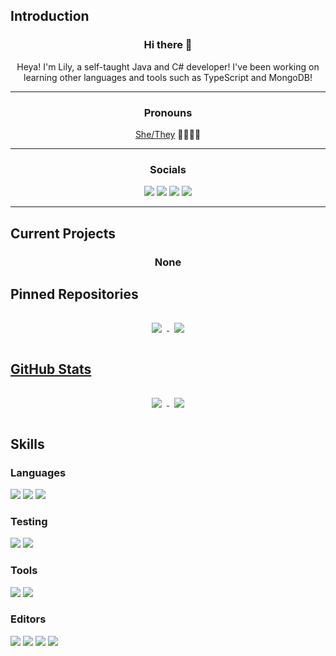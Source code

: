 <!--<img src="./assets/banner.png" alt="Banner"><br>-->

## Introduction
<h3 align="center">Hi there 👋</h3>
<p align="center">Heya! I'm Lily, a self-taught Java and C# developer! I've been working on learning other languages and tools such as TypeScript and MongoDB!</p>

---
<h3 align="center">Pronouns</h3>
<p align="center"><a href="https://en.pronouns.page/@sh0ck">She/They</a> 🏳️‍⚧️🏳️‍🌈</p>

---
<h3 align="center">Socials</h3>
<p align="center">
  <a href="https://twitch.tv/sh0ckR6"><img src="https://img.shields.io/badge/Twitch-1DA1F2?colorA=24273a&style=for-the-badge&logo=twitch&logoColor=white&color=9146FF"/></a>
  <a href="http://twitter.com/sh0ckR6"><img src="https://img.shields.io/badge/Twitter-1DA1F2?colorA=24273a&style=for-the-badge&logo=twitter&logoColor=white&color=1DA1F2" href="https://twitter.com/sh0ckR6"/></a>
  <a href="https://youtube.com/sh0ckR6"/><img src="https://img.shields.io/badge/Youtube-1DA1F2?colorA=24273a&style=for-the-badge&logo=youtube&logoColor=white&color=FF0000"/></a>
    <a href="https://tiktok.com/@sh0ckR6"/><img src="https://img.shields.io/badge/TikTok-1DA1F2?colorA=24273a&style=for-the-badge&logo=tiktok&logoColor=white&color=000000"/></a>
</p>

---
## Current Projects
<h3 align="center">None</h3>

## Pinned Repositories
<p align="center">
  <a href="https://github.com/sh0ckdotlive/AchievementBorder">
    <img align="center" style="margin:1rem 0.5rem" src="https://github-readme-stats.vercel.app/api/pin/?username=sh0ckdotlive&repo=AchievementBorder&title_color=91d7e3&text_color=c9cacc&icon_color=7dc4e4&bg_color=24273a&hide_border=true&show_owner=true" />
  </a>
  <a href="https://github.com/sh0ckdotlive/MineEffect">
    <img align="center" style="margin:1rem 0.5rem" src="https://github-readme-stats.vercel.app/api/pin/?username=sh0ckdotlive&repo=MineEffect&title_color=91d7e3&text_color=c9cacc&icon_color=7dc4e4&bg_color=24273a&hide_border=true&show_owner=true" />
</p>

## GitHub Stats
<p align="center">
  <a href="https://github.com/anuraghazra/github-readme-stats">
    <img align="center" style="margin:1rem 0.5rem" src="https://github-readme-stats.vercel.app/api?username=sh0ckR6&title_color=7dc4e4&bg_color=24273a&icon_color=7dc4e4&text_color=c9cacc&hide_border=true" />
  </a>
  <a href="https://git.io/streak-stats">
    <img align="center" style="margin:1rem 0.5rem" src="https://streak-stats.demolab.com?user=sh0ckr6&hide_border=true&date_format=M%20j%5B%2C%20Y%5D&background=24273A&fire=F5A97F&ring=EED49F&stroke=5B6078&currStreakNum=CAD3F5&sideNums=CAD3F5&currStreakLabel=F5A97F&sideLabels=B8C0E0&dates=A5ADCB" />
  </a>
</p>

## Skills
### Languages
![](https://img.shields.io/badge/Java-informational?colorA=24273a&style=for-the-badge&logo=openjdk&logoColor=white&color=8bd5ca)
![](https://img.shields.io/badge/C%23-informational?colorA=24273a&style=for-the-badge&logo=csharp&logoColor=white&color=8bd5ca)
![](https://img.shields.io/badge/Unity-informational?colorA=24273a&style=for-the-badge&logo=unity&logoColor=white&color=8bd5ca)

### Testing
![](https://img.shields.io/badge/JUnit-informational?colorA=24273a&style=for-the-badge&logo=junit5&logoColor=white&color=a6da95)
![](https://img.shields.io/badge/NUnit-informational?colorA=24273a&style=for-the-badge&logoColor=white&color=a6da95)

### Tools
![](https://img.shields.io/badge/Git-informational?colorA=24273a&style=for-the-badge&logo=Git&logoColor=white&color=f5a97f)
![](https://img.shields.io/badge/GitHub-informational?colorA=24273a&style=for-the-badge&logo=GitHub&logoColor=white&color=f5a97f)

### Editors
![](https://img.shields.io/badge/IntelliJ-informational?colorA=24273a&style=for-the-badge&logo=intellij-idea&logoColor=white&color=ee99a0)
![](https://img.shields.io/badge/Rider-informational?colorA=24273a&style=for-the-badge&logo=rider&logoColor=white&color=ee99a0)
![](https://img.shields.io/badge/Visual%20Studio%20Code-informational?colorA=24273a&style=for-the-badge&logo=visual-studio-code&logoColor=white&color=ee99a0)
![](https://img.shields.io/badge/Vim-informational?colorA=24273a&style=for-the-badge&logo=vim&logoColor=white&color=ee99a0)
